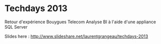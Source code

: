 Techdays 2013
=============

Retour d'expérience Bouygues Telecom
Analyse BI à l'aide d'une appliance SQL Server

Slides here : http://www.slideshare.net/laurentgrangeau/techdays-2013